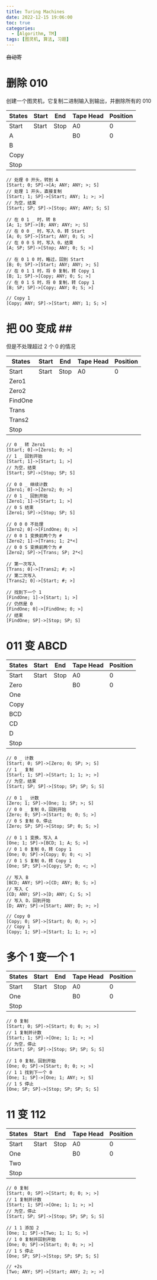 ```yaml
---
title: Turing Machines
date: 2022-12-15 19:06:00
toc: true
categories:
  - [Algorithm, TM]
tags: [图灵机, 算法, 习题]
---
```


~~自动寄~~

<!-- more -->

# 删除 010

创建一个图灵机，它复制二进制输入到输出，并删除所有的 010

| States | Start | End  | Tape Head | Position |
| ------ | ----- | ---- | --------- | -------- |
| Start  | Start | Stop | A0        | 0        |
| A      |       |      | B0        | 0        |
| B      |
| Copy   |
| Stop   |

```tms
// 处理 0 开头，转到 A
[Start; 0; SP]->[A; ANY; ANY; >; S]
// 处理 1 开头，直接复制
[Start; 1; SP]->[Start; ANY; 1; >; >]
// 为空，结束
[Start; SP; SP]->[Stop; ANY; ANY; S; S]

// 在 0 1 _ 时，转 B
[A; 1; SP]->[B; ANY; ANY; >; S]
// 在 0 0 _ 时，写入 0，转 Start
[A; 0; SP]->[Start; ANY; 0; S; >]
// 在 0 0 S 时，写入 0，结束
[A; SP; SP]->[Stop; ANY; 0; S; >]

// 在 0 1 0 时，略过，回到 Start
[B; 0; SP]->[Start; ANY; ANY; >; S]
// 在 0 1 1 时，将 0 复制，转 Copy 1
[B; 1; SP]->[Copy; ANY; 0; S; >]
// 在 0 1 S 时，将 0 复制，转 Copy 1
[B; SP; SP]->[Copy; ANY; 0; S; >]

// Copy 1
[Copy; ANY; SP]->[Start; ANY; 1; S; >]
```

# 把 00 变成 \#\#

但是不处理超过 2 个 0 的情况

| States  | Start | End  | Tape Head | Position |
| ------- | ----- | ---- | --------- | -------- |
| Start   | Start | Stop | A0        | 0        |
| Zero1   |
| Zero2   |
| FindOne |
| Trans   |
| Trans2  |
| Stop    |

```tms
// 0 _ 转 Zero1
[Start; 0]->[Zero1; 0; >]
// 1 _ 回到开始
[Start; 1]->[Start; 1; >]
// 为空，结束
[Start; SP]->[Stop; SP; S]

// 0 0 _ 继续计数
[Zero1; 0]->[Zero2; 0; >]
// 0 1 _ 回到开始
[Zero1; 1]->[Start; 1; >]
// 0 S 结束
[Zero1; SP]->[Stop; SP; S]

// 0 0 0 不处理
[Zero2; 0]->[FindOne; 0; >]
// 0 0 1 变换前两个为 #
[Zero2; 1]->[Trans; 1; 2*<]
// 0 0 S 变换前两个为 #
[Zero2; SP]->[Trans; SP; 2*<]

// 第一次写入
[Trans; 0]->[Trans2; #; >]
// 第二次写入
[Trans2; 0]->[Start; #; >]

// 找到下一个 1
[FindOne; 1]->[Start; 1; >]
// 仍然是 0
[FindOne; 0]->[FindOne; 0; >]
// 结束
[FindOne; SP]->[Stop; SP; S]
```

# 011 变 ABCD

| States | Start | End  | Tape Head | Position |
| ------ | ----- | ---- | --------- | -------- |
| Start  | Start | Stop | A0        | 0        |
| Zero   |       |      | B0        | 0        |
| One    |
| Copy   |
| BCD    |
| CD     |
| D      |
| Stop   |

```tms
// 0 _ 计数
[Start; 0; SP]->[Zero; 0; SP; >; S]
// 1 _ 复制
[Start; 1; SP]->[Start; 1; 1; >; >]
// 为空，结束
[Start; SP; SP]->[Stop; SP; SP; S; S]

// 0 1 _ 计数
[Zero; 1; SP]->[One; 1; SP; >; S]
// 0 0 _ 复制 0，回到开始
[Zero; 0; SP]->[Start; 0; 0; S; >]
// 0 S 复制 0，停止
[Zero; SP; SP]->[Stop; SP; 0; S; >]

// 0 1 1 变换，写入 A
[One; 1; SP]->[BCD; 1; A; S; >]
// 0 1 0 复制 0，转 Copy 1
[One; 0; SP]->[Copy; 0; 0; <; >]
// 0 1 S 复制 0，转 Copy 1
[One; SP; SP]->[Copy; SP; 0; <; >]

// 写入 B
[BCD; ANY; SP]->[CD; ANY; B; S; >]
// 写入 C
[CD; ANY; SP]->[D; ANY; C; S; >]
// 写入 D，回到开始
[D; ANY; SP]->[Start; ANY; D; >; >]

// Copy 0
[Copy; 0; SP]->[Start; 0; 0; >; >]
// Copy 1
[Copy; 1; SP]->[Start; 1; 1; >; >]
```

# 多个 1 变一个 1

| States | Start | End  | Tape Head | Position |
| ------ | ----- | ---- | --------- | -------- |
| Start  | Start | Stop | A0        | 0        |
| One    |       |      | B0        | 0        |
| Stop   |

```tms
// 0 复制
[Start; 0; SP]->[Start; 0; 0; >; >]
// 1 复制并计数
[Start; 1; SP]->[One; 1; 1; >; >]
// 为空，停止
[Start; SP; SP]->[Stop; SP; SP; S; S]

// 1 0 复制，回到开始
[One; 0; SP]->[Start; 0; 0; >; >]
// 1 1 找到下一个 0
[One; 1; SP]->[One; 1; ANY; >; S]
// 1 S 停止
[One; SP; SP]->[Stop; SP; SP; S; S]
```

# 11 变 112

| States | Start | End  | Tape Head | Position |
| ------ | ----- | ---- | --------- | -------- |
| Start  | Start | Stop | A0        | 0        |
| One    |       |      | B0        | 0        |
| Two    |
| Stop   |

```tms
// 0 复制
[Start; 0; SP]->[Start; 0; 0; >; >]
// 1 复制并计数
[Start; 1; SP]->[One; 1; 1; >; >]
// 为空，停止
[Start; SP; SP]->[Stop; SP; SP; S; S]

// 1 1 添加 2
[One; 1; SP]->[Two; 1; 1; S; >]
// 1 0 复制并回到开始
[One; 0; SP]->[Start; 0; 0; >; >]
// 1 S 停止
[One; SP; SP]->[Stop; SP; SP; S; S]

// +2s
[Two; ANY; SP]->[Start; ANY; 2; >; >]
```

#
